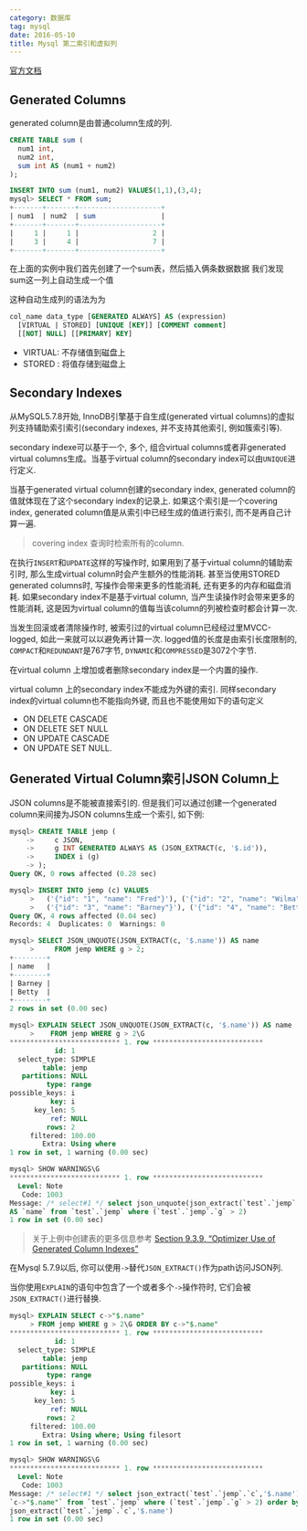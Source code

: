 ```yaml
---
category: 数据库
tag: mysql
date: 2016-05-10
title: Mysql 第二索引和虚拟列
---
```

[官方文档](http://dev.mysql.com/doc/refman/5.7/en/create-table-secondary-indexes-virtual-columns.html)

## Generated Columns
generated column是由普通column生成的列.
```sql
CREATE TABLE sum (
  num1 int,
  num2 int,
  sum int AS (num1 + num2)
);

INSERT INTO sum (num1, num2) VALUES(1,1),(3,4);
mysql> SELECT * FROM sum;
+-------+-------+--------------------+
| num1  | num2  | sum                |
+-------+-------+--------------------+
|     1 |     1 |                  2 |
|     3 |     4 |                  7 |
+-------+-------+--------------------+
```
在上面的实例中我们首先创建了一个sum表，然后插入俩条数据数据 我们发现sum这一列上自动生成一个值

这种自动生成列的语法为为
```sql
col_name data_type [GENERATED ALWAYS] AS (expression)
  [VIRTUAL | STORED] [UNIQUE [KEY]] [COMMENT comment]
  [[NOT] NULL] [[PRIMARY] KEY]
```
* VIRTUAL: 不存储值到磁盘上
* STORED : 将值存储到磁盘上

## Secondary Indexes
从MySQL5.7.8开始, InnoDB引擎基于自生成(generated virtual columns)的虚拟列支持辅助索引索引(secondary indexes, 并不支持其他索引, 例如簇索引等).

secondary indexe可以基于一个, 多个, 组合virtual columns或者非generated virtual columns生成。当基于virtual column的secondary index可以由`UNIQUE`进行定义.

当基于generated virtual column创建的secondary index, generated column的值就体现在了这个secondary index的记录上. 如果这个索引是一个covering index, generated column值是从索引中已经生成的值进行索引, 而不是再自己计算一遍.
> covering index 查询时检索所有的column.

在执行`INSERT`和`UPDATE`这样的写操作时, 如果用到了基于virtual column的辅助索引时, 那么生成virtual column时会产生额外的性能消耗. 甚至当使用STORED generated columns时, 写操作会带来更多的性能消耗, 还有更多的内存和磁盘消耗. 如果secondary index不是基于virtual column, 当产生读操作时会带来更多的性能消耗, 这是因为virtual column的值每当该column的列被检查时都会计算一次.

当发生回滚或者清除操作时, 被索引过的virtual column已经经过里MVCC-logged, 如此一来就可以以避免再计算一次. logged值的长度是由索引长度限制的, `COMPACT`和`REDUNDANT`是767字节, `DYNAMIC`和`COMPRESSED`是3072个字节.

在virtual column 上增加或者删除secondary index是一个内置的操作.

virtual column 上的secondary index不能成为外键的索引. 同样secondary index的virtual column也不能指向外键, 而且也不能使用如下的语句定义
* ON DELETE CASCADE
* ON DELETE SET NULL
* ON UPDATE CASCADE
* ON UPDATE SET NULL.

## Generated Virtual Column索引JSON Column上
JSON columns是不能被直接索引的. 但是我们可以通过创建一个generated column来间接为JSON columns生成一个索引, 如下例:
```sql
mysql> CREATE TABLE jemp (
    ->     c JSON,
    ->     g INT GENERATED ALWAYS AS (JSON_EXTRACT(c, '$.id')),
    ->     INDEX i (g)
    -> );
Query OK, 0 rows affected (0.28 sec)

mysql> INSERT INTO jemp (c) VALUES
     >   ('{"id": "1", "name": "Fred"}'), ('{"id": "2", "name": "Wilma"}'),
     >   ('{"id": "3", "name": "Barney"}'), ('{"id": "4", "name": "Betty"}');
Query OK, 4 rows affected (0.04 sec)
Records: 4  Duplicates: 0  Warnings: 0

mysql> SELECT JSON_UNQUOTE(JSON_EXTRACT(c, '$.name')) AS name
     >     FROM jemp WHERE g > 2;
+--------+
| name   |
+--------+
| Barney |
| Betty  |
+--------+
2 rows in set (0.00 sec)

mysql> EXPLAIN SELECT JSON_UNQUOTE(JSON_EXTRACT(c, '$.name')) AS name
     >    FROM jemp WHERE g > 2\G
*************************** 1. row ***************************
           id: 1
  select_type: SIMPLE
        table: jemp
   partitions: NULL
         type: range
possible_keys: i
          key: i
      key_len: 5
          ref: NULL
         rows: 2
     filtered: 100.00
        Extra: Using where
1 row in set, 1 warning (0.00 sec)

mysql> SHOW WARNINGS\G
*************************** 1. row ***************************
  Level: Note
   Code: 1003
Message: /* select#1 */ select json_unquote(json_extract(`test`.`jemp`.`c`,'$.name'))
AS `name` from `test`.`jemp` where (`test`.`jemp`.`g` > 2)
1 row in set (0.00 sec)
```
> 关于上例中创建表的更多信息参考 [Section 9.3.9, “Optimizer Use of Generated Column Indexes”]()

在Mysql 5.7.9以后, 你可以使用`->`替代`JSON_EXTRACT()`作为path访问JSON列.

当你使用`EXPLAIN`的语句中包含了一个或者多个`->`操作符时, 它们会被`JSON_EXTRACT()`进行替换.
```sql
mysql> EXPLAIN SELECT c->"$.name"
     > FROM jemp WHERE g > 2\G ORDER BY c->"$.name"
*************************** 1. row ***************************
           id: 1
  select_type: SIMPLE
        table: jemp
   partitions: NULL
         type: range
possible_keys: i
          key: i
      key_len: 5
          ref: NULL
         rows: 2
     filtered: 100.00
        Extra: Using where; Using filesort
1 row in set, 1 warning (0.00 sec)

mysql> SHOW WARNINGS\G
*************************** 1. row ***************************
  Level: Note
   Code: 1003
Message: /* select#1 */ select json_extract(`test`.`jemp`.`c`,'$.name') AS
`c->"$.name"` from `test`.`jemp` where (`test`.`jemp`.`g` > 2) order by
json_extract(`test`.`jemp`.`c`,'$.name')  
1 row in set (0.00 sec)
```
